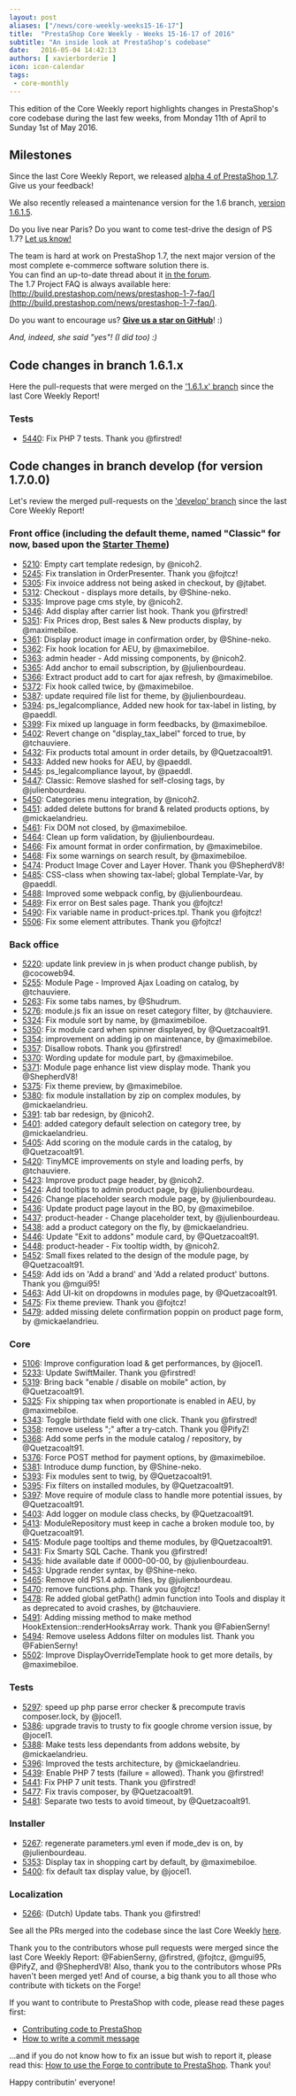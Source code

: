 ```yaml
---
layout: post
aliases: ["/news/core-weekly-weeks15-16-17"]
title:  "PrestaShop Core Weekly - Weeks 15-16-17 of 2016"
subtitle: "An inside look at PrestaShop's codebase"
date:   2016-05-04 14:42:13
authors: [ xavierborderie ]
icon: icon-calendar
tags:
 - core-monthly
---
```


This edition of the Core Weekly report highlights changes in PrestaShop's core codebase during the last few weeks, from Monday 11th of April to Sunday 1st of May 2016.


## Milestones

Since the last Core Weekly Report, we released [alpha 4 of PrestaShop 1.7](http://build.prestashop.com/news/here-comes-prestashop-1-7-alpha-4/). Give us your feedback!

We also recently released a maintenance version for the 1.6 branch, [version 1.6.1.5](http://build.prestashop.com/news/prestashop-1615-maintenance-release/).

Do you live near Paris? Do you want to come test-drive the design of PS 1.7? [Let us know!](http://build.prestashop.com/news/call-for-user-testing-volunteers/)

The team is hard at work on PrestaShop 1.7, the next major version of the most complete e-commerce software solution there is. <br/>
You can find an up-to-date thread about it [in the forum](https://www.prestashop.com/forums/topic/480580-want-to-know-more-about-17/).<br/>
The 1.7 Project FAQ is always available here: [http://build.prestashop.com/news/prestashop-1-7-faq/](http://build.prestashop.com/news/prestashop-1-7-faq/).

Do you want to encourage us? **[Give us a star on GitHub](https://github.com/PrestaShop/PrestaShop)**! :)

<i>And, indeed, she said "yes"! (I did too) :)</i>


## Code changes in branch 1.6.1.x

Here the pull-requests that were merged on the ['1.6.1.x' branch](https://github.com/PrestaShop/PrestaShop/tree/1.6.1.x) since the last Core Weekly Report!


### Tests

 * [5440](https://github.com/PrestaShop/PrestaShop/pull/5440): Fix PHP 7 tests. Thank you @firstred!
 
 
## Code changes in branch develop (for version 1.7.0.0)

Let's review the merged pull-requests on the ['develop' branch](https://github.com/PrestaShop/PrestaShop/tree/develop) since the last Core Weekly Report!
 

### Front office (including the default theme, named "Classic" for now, based upon the [Starter Theme](https://github.com/PrestaShop/PrestaShop/tree/develop/themes/classic))

 * [5210](https://github.com/PrestaShop/PrestaShop/pull/5210): Empty cart template redesign, by @nicoh2.
 * [5245](https://github.com/PrestaShop/PrestaShop/pull/5245): Fix translation in OrderPresenter. Thank you @fojtcz!
 * [5305](https://github.com/PrestaShop/PrestaShop/pull/5305): Fix invoice address not being asked in checkout, by @jtabet.
 * [5312](https://github.com/PrestaShop/PrestaShop/pull/5312): Checkout - displays more details, by @Shine-neko.
 * [5335](https://github.com/PrestaShop/PrestaShop/pull/5335): Improve page cms style, by @nicoh2.
 * [5346](https://github.com/PrestaShop/PrestaShop/pull/5346): Add display after carrier list hook. Thank you @firstred!
 * [5351](https://github.com/PrestaShop/PrestaShop/pull/5351): Fix Prices drop, Best sales & New products display, by @maximebiloe.
 * [5361](https://github.com/PrestaShop/PrestaShop/pull/5361): Display product image in confirmation order, by @Shine-neko.
 * [5362](https://github.com/PrestaShop/PrestaShop/pull/5362): Fix hook location for AEU, by @maximebiloe.
 * [5363](https://github.com/PrestaShop/PrestaShop/pull/5363): admin header - Add missing components, by @nicoh2.
 * [5365](https://github.com/PrestaShop/PrestaShop/pull/5365): Add anchor to email subscription, by @julienbourdeau.
 * [5366](https://github.com/PrestaShop/PrestaShop/pull/5366): Extract product add to cart for ajax refresh, by @maximebiloe.
 * [5372](https://github.com/PrestaShop/PrestaShop/pull/5372): Fix hook called twice, by @maximebiloe.
 * [5387](https://github.com/PrestaShop/PrestaShop/pull/5387): update required file list for theme, by @julienbourdeau.
 * [5394](https://github.com/PrestaShop/PrestaShop/pull/5394): ps_legalcompliance, Added new hook for tax-label in listing, by @paeddl.
 * [5399](https://github.com/PrestaShop/PrestaShop/pull/5399): Fix mixed up language in form feedbacks, by @maximebiloe.
 * [5402](https://github.com/PrestaShop/PrestaShop/pull/5402): Revert change on "display_tax_label" forced to true, by @tchauviere.
 * [5432](https://github.com/PrestaShop/PrestaShop/pull/5432): Fix products total amount in order details, by @Quetzacoalt91.
 * [5433](https://github.com/PrestaShop/PrestaShop/pull/5433): Added new hooks for AEU, by @paeddl.
 * [5445](https://github.com/PrestaShop/PrestaShop/pull/5445): ps_legalcompliance layout, by @paeddl.
 * [5447](https://github.com/PrestaShop/PrestaShop/pull/5447): Classic: Remove slashed for self-closing tags, by @julienbourdeau.
 * [5450](https://github.com/PrestaShop/PrestaShop/pull/5450): Categories menu integration, by @nicoh2.
 * [5451](https://github.com/PrestaShop/PrestaShop/pull/5451): added delete buttons for brand & related products options, by @mickaelandrieu.
 * [5461](https://github.com/PrestaShop/PrestaShop/pull/5461): Fix DOM not closed, by @maximebiloe.
 * [5464](https://github.com/PrestaShop/PrestaShop/pull/5464): Clean up form validation, by @julienbourdeau.
 * [5466](https://github.com/PrestaShop/PrestaShop/pull/5466): Fix amount format in order confirmation, by @maximebiloe.
 * [5468](https://github.com/PrestaShop/PrestaShop/pull/5468): Fix some warnings on search result, by @maximebiloe.
 * [5474](https://github.com/PrestaShop/PrestaShop/pull/5474): Product Image Cover and Layer Hover. Thank you @ShepherdV8!
 * [5485](https://github.com/PrestaShop/PrestaShop/pull/5485): CSS-class when showing tax-label; global Template-Var, by @paeddl.
 * [5488](https://github.com/PrestaShop/PrestaShop/pull/5488): Improved some webpack config, by @julienbourdeau.
 * [5489](https://github.com/PrestaShop/PrestaShop/pull/5489): Fix error on Best sales page. Thank you @fojtcz!
 * [5490](https://github.com/PrestaShop/PrestaShop/pull/5490): Fix variable name in product-prices.tpl. Thank you @fojtcz!
 * [5506](https://github.com/PrestaShop/PrestaShop/pull/5506): Fix some element attributes. Thank you @fojtcz!


### Back office

 * [5220](https://github.com/PrestaShop/PrestaShop/pull/5220): update link preview in js when product change publish, by @cocoweb94.
 * [5255](https://github.com/PrestaShop/PrestaShop/pull/5255): Module Page - Improved Ajax Loading on catalog, by @tchauviere.
 * [5263](https://github.com/PrestaShop/PrestaShop/pull/5263): Fix some tabs names, by @Shudrum.
 * [5276](https://github.com/PrestaShop/PrestaShop/pull/5276): module.js fix an issue on reset category filter, by @tchauviere.
 * [5324](https://github.com/PrestaShop/PrestaShop/pull/5324): Fix module sort by name, by @maximebiloe.
 * [5350](https://github.com/PrestaShop/PrestaShop/pull/5350): Fix module card when spinner displayed, by @Quetzacoalt91.
 * [5354](https://github.com/PrestaShop/PrestaShop/pull/5354): improvement on adding ip on maintenance, by @maximebiloe.
 * [5357](https://github.com/PrestaShop/PrestaShop/pull/5357): Disallow robots. Thank you @firstred!
 * [5370](https://github.com/PrestaShop/PrestaShop/pull/5370): Wording update for module part, by @maximebiloe.
 * [5371](https://github.com/PrestaShop/PrestaShop/pull/5371): Module page enhance list view display mode. Thank you @ShepherdV8!
 * [5375](https://github.com/PrestaShop/PrestaShop/pull/5375): Fix theme preview, by @maximebiloe.
 * [5380](https://github.com/PrestaShop/PrestaShop/pull/5380): fix module installation by zip on complex modules, by @mickaelandrieu.
 * [5391](https://github.com/PrestaShop/PrestaShop/pull/5391): tab bar redesign, by @nicoh2.
 * [5401](https://github.com/PrestaShop/PrestaShop/pull/5401): added category default selection on category tree, by @mickaelandrieu.
 * [5405](https://github.com/PrestaShop/PrestaShop/pull/5405): Add scoring on the module cards in the catalog, by @Quetzacoalt91.
 * [5420](https://github.com/PrestaShop/PrestaShop/pull/5420): TinyMCE improvements on style and loading perfs, by @tchauviere.
 * [5423](https://github.com/PrestaShop/PrestaShop/pull/5423): Improve product page header, by @nicoh2.
 * [5424](https://github.com/PrestaShop/PrestaShop/pull/5424): Add tooltips to admin product page, by @julienbourdeau.
 * [5426](https://github.com/PrestaShop/PrestaShop/pull/5426): Change placeholder search module page, by @julienbourdeau.
 * [5436](https://github.com/PrestaShop/PrestaShop/pull/5436): Update product page layout in the BO, by @maximebiloe.
 * [5437](https://github.com/PrestaShop/PrestaShop/pull/5437): product-header - Change placeholder text, by @julienbourdeau.
 * [5438](https://github.com/PrestaShop/PrestaShop/pull/5438): add a product category on the fly, by @mickaelandrieu.
 * [5446](https://github.com/PrestaShop/PrestaShop/pull/5446): Update "Exit to addons" module card, by @Quetzacoalt91.
 * [5448](https://github.com/PrestaShop/PrestaShop/pull/5448): product-header - Fix tooltip width, by @nicoh2.
 * [5452](https://github.com/PrestaShop/PrestaShop/pull/5452): Small fixes related to the design of the module page, by @Quetzacoalt91.
 * [5459](https://github.com/PrestaShop/PrestaShop/pull/5459): Add ids on 'Add a brand' and 'Add a related product' buttons. Thank you @mgui95!
 * [5463](https://github.com/PrestaShop/PrestaShop/pull/5463): Add UI-kit on dropdowns in modules page, by @Quetzacoalt91.
 * [5475](https://github.com/PrestaShop/PrestaShop/pull/5475): Fix theme preview. Thank you @fojtcz!
 * [5479](https://github.com/PrestaShop/PrestaShop/pull/5479): added missing delete confirmation poppin on product page form, by @mickaelandrieu.

 
### Core

 * [5106](https://github.com/PrestaShop/PrestaShop/pull/5106): Improve configuration load & get performances, by @jocel1.
 * [5233](https://github.com/PrestaShop/PrestaShop/pull/5233): Update SwiftMailer. Thank you @firstred!
 * [5319](https://github.com/PrestaShop/PrestaShop/pull/5319): Bring back "enable / disable on mobile" action, by @Quetzacoalt91.
 * [5325](https://github.com/PrestaShop/PrestaShop/pull/5325): Fix shipping tax when proportionate is enabled in AEU, by @maximebiloe.
 * [5343](https://github.com/PrestaShop/PrestaShop/pull/5343): Toggle birthdate field with one click. Thank you @firstred!
 * [5358](https://github.com/PrestaShop/PrestaShop/pull/5358): remove useless ";" after a try-catch. Thank you @PifyZ!
 * [5368](https://github.com/PrestaShop/PrestaShop/pull/5368): Add some perfs in the module catalog / repository, by @Quetzacoalt91.
 * [5376](https://github.com/PrestaShop/PrestaShop/pull/5376): Force POST method for payment options, by @maximebiloe.
 * [5381](https://github.com/PrestaShop/PrestaShop/pull/5381): Introduce dump function, by @Shine-neko.
 * [5393](https://github.com/PrestaShop/PrestaShop/pull/5393): Fix modules sent to twig, by @Quetzacoalt91.
 * [5395](https://github.com/PrestaShop/PrestaShop/pull/5395): Fix filters on installed modules, by @Quetzacoalt91.
 * [5397](https://github.com/PrestaShop/PrestaShop/pull/5397): Move require of module class to handle more potential issues, by @Quetzacoalt91.
 * [5403](https://github.com/PrestaShop/PrestaShop/pull/5403): Add logger on module class checks, by @Quetzacoalt91.
 * [5413](https://github.com/PrestaShop/PrestaShop/pull/5413): ModuleRepository must keep in cache a broken module too, by @Quetzacoalt91.
 * [5415](https://github.com/PrestaShop/PrestaShop/pull/5415): Module page tooltips and theme modules, by @Quetzacoalt91.
 * [5431](https://github.com/PrestaShop/PrestaShop/pull/5431): Fix Smarty SQL Cache. Thank you @firstred!
 * [5435](https://github.com/PrestaShop/PrestaShop/pull/5435): hide available date if 0000-00-00, by @julienbourdeau.
 * [5453](https://github.com/PrestaShop/PrestaShop/pull/5453): Upgrade render syntax, by @Shine-neko.
 * [5465](https://github.com/PrestaShop/PrestaShop/pull/5465): Remove old PS1.4 admin files, by @julienbourdeau.
 * [5470](https://github.com/PrestaShop/PrestaShop/pull/5470): remove functions.php. Thank you @fojtcz!
 * [5478](https://github.com/PrestaShop/PrestaShop/pull/5478): Re added global getPath() admin function into Tools and display it as deprecated to avoid crashes, by @tchauviere.
 * [5491](https://github.com/PrestaShop/PrestaShop/pull/5491): Adding missing method to make method HookExtension::renderHooksArray work. Thank you @FabienSerny!
 * [5494](https://github.com/PrestaShop/PrestaShop/pull/5494): Remove useless Addons filter on modules list. Thank you @FabienSerny!
 * [5502](https://github.com/PrestaShop/PrestaShop/pull/5502): Improve DisplayOverrideTemplate hook to get more details, by @maximebiloe.
 

### Tests

 * [5297](https://github.com/PrestaShop/PrestaShop/pull/5297): speed up php parse error checker & precompute travis composer.lock, by @jocel1.
 * [5386](https://github.com/PrestaShop/PrestaShop/pull/5386): upgrade travis to trusty to fix google chrome version issue, by @jocel1.
 * [5388](https://github.com/PrestaShop/PrestaShop/pull/5388): Make tests less dependants from addons website, by @mickaelandrieu.
 * [5396](https://github.com/PrestaShop/PrestaShop/pull/5396): Improved the tests architecture, by @mickaelandrieu.
 * [5439](https://github.com/PrestaShop/PrestaShop/pull/5439): Enable PHP 7 tests (failure = allowed). Thank you @firstred!
 * [5441](https://github.com/PrestaShop/PrestaShop/pull/5441): Fix PHP 7 unit tests. Thank you @firstred!
 * [5477](https://github.com/PrestaShop/PrestaShop/pull/5477): Fix travis composer, by @Quetzacoalt91.
 * [5481](https://github.com/PrestaShop/PrestaShop/pull/5481): Separate two tests to avoid timeout, by @Quetzacoalt91.

 
### Installer

 * [5267](https://github.com/PrestaShop/PrestaShop/pull/5267): regenerate parameters.yml even if mode_dev is on, by @julienbourdeau.
 * [5353](https://github.com/PrestaShop/PrestaShop/pull/5353): Display tax in shopping cart by default, by @maximebiloe.
 * [5400](https://github.com/PrestaShop/PrestaShop/pull/5400): fix default tax display value, by @jocel1.
 
 
### Localization

 * [5266](https://github.com/PrestaShop/PrestaShop/pull/5266): (Dutch) Update tabs. Thank you @firstred!
 
 

See all the PRs merged into the codebase since the last Core Weekly [here](https://github.com/PrestaShop/PrestaShop/pulls?utf8=%E2%9C%93&q=is%3Apr+is%3Aclosed+merged%3A2016-04-11..2016-05-01+base%3Adevelop+).

Thank you to the contributors whose pull requests were merged since the last Core Weekly Report: @FabienSerny, @firstred, @fojtcz, @mgui95, @PifyZ, and @ShepherdV8! Also, thank you to the contributors whose PRs haven't been merged yet! And of course, a big thank you to all those who contribute with tickets on the Forge!

If you want to contribute to PrestaShop with code, please read these pages first:

 * [Contributing code to PrestaShop](http://doc.prestashop.com/display/PS16/Contributing+code+to+PrestaShop)
 * [How to write a commit message](http://doc.prestashop.com/display/PS16/How+to+write+a+commit+message)

...and if you do not know how to fix an issue but wish to report it, please read this: [How to use the Forge to contribute to PrestaShop](http://doc.prestashop.com/display/PS16/How+to+use+the+Forge+to+contribute+to+PrestaShop). Thank you!

Happy contributin' everyone!
